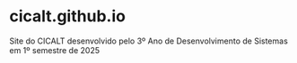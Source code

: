 # cicalt.github.io
Site do CICALT desenvolvido pelo 3º Ano de Desenvolvimento de Sistemas em 1º semestre de 2025
